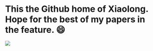 # This the Github home of Xiaolong. Hope for the best of my papers in the feature. 😄
<img align="middle" src="https://github-readme-stats.vercel.app/api?username=Xiaolong-RRL&show_icons=true&theme=tokyonight&count_private=true" />

<!-- ### Hi ther -->

<!--
**Xiaolong-RRL/Xiaolong-RRL** is a ✨ _special_ ✨ repository because its `README.md` (this file) appears on your GitHub profile.

Here are some ideas to get you started:

- 🔭 I’m currently working on ...
- 🌱 I’m currently learning ...
- 👯 I’m looking to collaborate on ...
- 🤔 I’m looking for help with ...
- 💬 Ask me about ...
- 📫 How to reach me: ...
- 😄 Pronouns: ...
- ⚡ Fun fact: ...
-->
